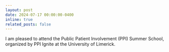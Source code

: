 ```yaml
---
layout: post
date: 2024-07-17 00:00:00-0400
inline: true
related_posts: false
---
```


I am pleased to attend the Public Patient Involvement (PPI) Summer School, organized by PPI Ignite at the University of Limerick.
